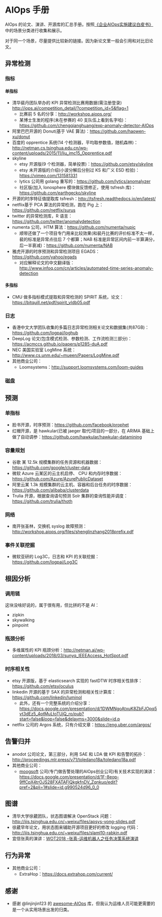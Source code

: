 # AIOps 手册

AIOps 的论文、演讲、开源库的汇总手册。按照[《企业AIOps实施建议白皮书》](https://www.rizhiyi.com/assets/docs/AIOps.pdf)中的场景分类进行收集和展示。

对于同一个场景，尽量提供比较新的链接。因为新论文里一般会引用和对比旧论文。

## 异常检测

### 指标

#### 单指标

* 清华裴丹团队举办的 KPI 异常检测比赛用数据(需注册登录) <http://iops.ai/competition_detail/?competition_id=5&flag=1>
    * 比赛前 5 名的分享：<http://workshop.aiops.org/>
    * 某博士生发的程序(未在参赛的 40 支队伍上看到名字哈)：<https://github.com/chengqianghuang/exp-anomaly-detector-AIOps>
* 阿里巴巴开源的 Donut(基于 VAE 算法)：<https://github.com/haowen-xu/donut>
* 百度的 opprentice 系统(14 个检测器，平均取参数值，随机森林)：<http://netman.cs.tsinghua.edu.cn/wp-content/uploads/2015/11/liu_imc15_Opprentice.pdf>
* skyline
    * etsy 开源版(9 个检测器，简单投票)：<https://github.com/etsy/skyline>
    * etsy 未开源版的介绍(小波分解后分别过 KS 和广义 ESD 检验)：<https://vimeo.com/131581331>
    * lytics 公司用 golang 重写的：<https://github.com/lytics/anomalyzer>
    * 社区版(加入 Ionosphere 模块做反馈修正，使用 tsfresh 库)：<https://github.com/earthgecko/skyline>
* 开源的时序特征值提取库 tsfresh：<http://tsfresh.readthedocs.io/en/latest/>
* netflix基于 PCA 算法的异常检测，跑在 Pig 上：<https://github.com/netflix/surus>
* twitter 的异常检测库，R 语言：<https://github.com/twitter/anomalydetection>
* numenta 公司，HTM 算法：<https://github.com/numenta/nupic>
    * 顺带还做了一个项目专门用来比较效果(和裴丹比赛的评价标准不太一样，裴的标准是异常点往后 7 个都算；NAB 标准是异常区间内前一半算满分，后一半衰减)：<https://github.com/numenta/NAB>
* 雅虎开源的时序预测和异常检测项目 EGADS：<https://github.com/yahoo/egads>
    * 对应解释论文的中文翻译版：<http://www.infoq.com/cn/articles/automated-time-series-anomaly-detection>

#### 多指标

* CMU 做多指标模式提取和异常检测的 SPIRIT 系统，论文：<https://bitquill.net/pdf/spirit_vldb05.pdf>

### 日志

* 香港中文大学团队收集的多篇日志异常检测相关论文和数据集(共87GB)：<https://github.com/logpai/loghub>
* DeepLog 论文(包含模式检测、参数检测、工作流检测三部分)：<https://acmccs.github.io/papers/p1285-duA.pdf>
* NEC 美国实验室 LogMine 系统：<http://www.cs.unm.edu/~mueen/Papers/LogMine.pdf>
* 其他商业公司：
    * Loomsystems：<http://support.loomsystems.com/loom-guides>

### 磁盘

## 预测

### 单指标

* 脸书开源，时序预测：<https://github.com/facebook/prophet>
* 红帽开源，是 hawkular(已被 jaeger 取代)项目的一部分，在 ARIMA 基础上做了自动调参：<https://github.com/hawkular/hawkular-datamining>

### 容量规划

* 谷歌 某 12.5k 规模集群的任务资源和机器数据：<https://github.com/google/cluster-data>
* 微软 Azure 云某区的云主机启停、 CPU 和内存时序数据：<https://github.com/Azure/AzurePublicDataset>
* 阿里云某 1.3k 规模集群的云主机、容器和后台任务的时序数据：<https://github.com/alibaba/clusterdata>
* Trulia 开源，根据查询语句预测 Solr 集群的查询性能并调度：<https://github.com/trulia/thoth>

### 网络

* 南开张圣林，交换机 syslog 故障预测：<http://workshop.aiops.org/files/shenglinzhang2018prefix.pdf>

### 事件关联挖掘

* 微软亚研的 Log3C，日志和 KPI 的关联挖掘：<https://github.com/logpai/Log3C>

## 根因分析

### 调用链

这块没啥好说的，属于很有用，但比拼的不是 AI：

* zipkin
* skywalking
* pinpoint

### 瓶颈分析

* 多维属性的 KPI 瓶颈分析：<http://netman.ai/wp-content/uploads/2018/03/sunyq_IEEEAccess_HotSpot.pdf>

### 时序相关性

* etsy 开源版，基于 elasticsearch 实现的 fastDTW 时序相关性排序：<https://github.com/etsy/oculus>
* linkedin 开源的基于 SAX 的异常检测和相关性计算库：<https://github.com/linkedin/luminol>
    * 此外，还有一个完整系统的介绍分享：<https://docs.google.com/presentation/d/1DWMNgoAtxuK8ZbFJOpq5vt3dEz5_4ptMuLtoTUjQ_ro/pub?start=false&loop=false&delayms=3000&slide=id.p>
* netflix 公司的 Argos 系统，只有介绍文章：<https://eng.uber.com/argos/>

## 告警归并

* anodot 公司论文，第三部分，利用 SAE 和 LDA 做 KPI 和告警的拓扑：<http://proceedings.mlr.press/v71/toledano18a/toledano18a.pdf>
* 其他商业公司：
    * [moogsoft](https://docs.moogsoft.com/) 公司(专门做告警处理的AIOps创业公司)有关技术实现的演讲：<https://docs.google.com/presentation/d/1F-8eop-9ffCpX4trOJS28FXATAFlQkgkfnDV_Zqnkuo/edit?pref=2&pli=1#slide=id.g990524d96_0_0>

## 图谱

* 清华大学徐葳团队，状态图谱解决 OpenStack 问题：<http://iiis.tsinghua.edu.cn/~weixu/files/apsys-yong-slides.pdf>
* 徐葳早年论文，用状态图来辅助开源项目更好的修改 logging 代码：<http://iiis.tsinghua.edu.cn/~weixu/files/slaml10-rabkin.pdf>
* 宜信张真的演讲：[WOT2018 -张真-运维机器人之任务决策系统演讲](https://pan.baidu.com/s/1gSjJZIXswOPoeQzZ6cJT1g?errno=0&errmsg=Auth%20Login%20Sucess&&bduss=&ssnerror=0&traceid=)

## 行为异常

* 其他商业公司：
    * ExtraHop：<https://docs.extrahop.com/current/>

## 感谢

* 感谢 @linjinjin123 的 [awesome-AIOps](https://github.com/linjinjin123/awesome-AIOps) 库，但我认为运维人员可能更需要的是一个从实用场景出发的归类。

